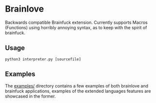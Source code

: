 # Brainlove
Backwards compatible Brainfuck extension. Currently supports Macros (Functions) using horribly annoying syntax, as to keep with the spirit of brainfuck.

## Usage
```
python3 interpreter.py [sourcefile]
```
## Examples
The [examples/](https://github.com/frederikgram/brainlove/tree/master/examples) directory contains a few examples of both brainlove and brainfuck applications,
examples of the extended languages features are showcased in the former.

